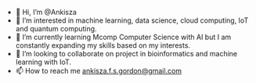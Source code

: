 - 👋 Hi, I’m @Ankisza
- 👀 I’m interested in machine learning, data science, cloud computing, IoT and quantum computing.
- 🌱 I’m currently learning Mcomp Computer Science with AI but I am constantly expanding my skills based on my interests.
- 💞️ I’m looking to collaborate on project in bioinformatics and machine learning with IoT.
- 📫 How to reach me ankisza.f.s.gordon@gmail.com

<!---
Ankisza/Ankisza is a ✨ special ✨ repository because its `README.md` (this file) appears on your GitHub profile.
You can click the Preview link to take a look at your changes.
--->
